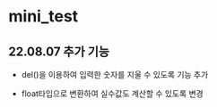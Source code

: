 # mini_test

## 22.08.07 추가 기능

- del()을 이용하여 입력한 숫자를 지울 수 있도록 기능 추가

- float타입으로 변환하여 실수값도 계산할 수 있도록 변경
